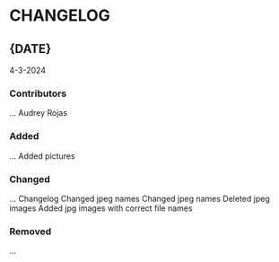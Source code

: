 # CHANGELOG

## {DATE}
4-3-2024
### Contributors
...
Audrey Rojas

### Added
...
Added pictures

### Changed
...
Changelog
Changed jpeg names
Changed jpeg names
Deleted jpeg images
Added jpg images with correct file names

### Removed
...
